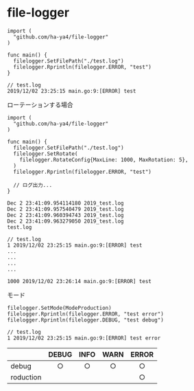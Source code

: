 # file-logger


```
import (
  "github.com/ha-ya4/file-logger"
)

func main() {
  filelogger.SetFilePath("./test.log")
  filelogger.Rprintln(filelogger.ERROR, "test")
}
```

```
// test.log
2019/12/02 23:25:15 main.go:9:[ERROR] test

```
ローテーションする場合

```
import (
  "github.com/ha-ya4/file-logger"
)

func main() {
  filelogger.SetFilePath("./test.log")
  filelogger.SetRotate(
    filelogger.RotateConfig{MaxLine: 1000, MaxRotation: 5},
  )
  filelogger.Rprintln(filelogger.ERROR, "test")

  // ログ出力...
}
```

```
Dec 2 23:41:09.954114180 2019_test.log
Dec 2 23:41:09.957540479 2019_test.log
Dec 2 23:41:09.960394743 2019_test.log
Dec 2 23:41:09.963279050 2019_test.log
test.log
```

```
// test.log
1 2019/12/02 23:25:15 main.go:9:[ERROR] test
...
...
...
...

1000 2019/12/02 23:26:14 main.go:9:[ERROR] test

```

モード
```
filelogger.SetMode(ModeProduction)
filelogger.Rprintln(filelogger.ERROR, "test error")
filelogger.Rprintln(filelogger.DEBUG, "test debug")
```
```
// test.log
1 2019/12/02 23:25:15 main.go:9:[ERROR] test error
```

|         |DEBUG|INFO |WARN |ERROR|
|---      |:---:  |:---:  |:---:  |:---:  |
|debug    |  ○  |  ○  |  ○  |  ○  |
|roduction|     |     |     |  ○  |
